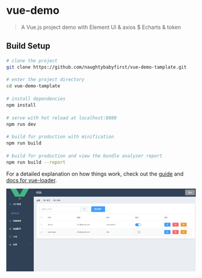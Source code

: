# vue-demo

> A Vue.js project demo with Element UI & axios $ Echarts & token 

## Build Setup

``` bash
# clone the project
git clone https://github.com/naughtybabyfirst/vue-demo-tamplate.git

# enter the project directory
cd vue-demo-tamplate

# install dependencies
npm install

# serve with hot reload at localhost:8080
npm run dev

# build for production with minification
npm run build

# build for production and view the bundle analyzer report
npm run build --report
```

For a detailed explanation on how things work, check out the [guide](http://vuejs-templates.github.io/webpack/) and [docs for vue-loader](http://vuejs.github.io/vue-loader).



![image](https://github.com/naughtybabyfirst/vue-demo-tamplate/blob/master/demo.gif)

